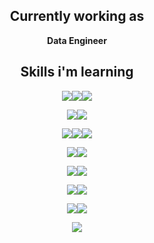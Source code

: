 <div align="center">

## Currently working as

**Data Engineer**

## Skills i'm learning

<img src="https://img.shields.io/badge/Python-3776AB?style=for-the-badge&logo=python&logoColor=white"/><img src="https://img.shields.io/badge/Scala-DC322F?style=for-the-badge&logo=scala&logoColor=white"/><img src="https://img.shields.io/badge/Kotlin-7F52FF?style=for-the-badge&logo=kotlin&logoColor=white"/>

<img src="https://img.shields.io/badge/LaTex-008080?style=for-the-badge&logo=latex&logoColor=white"/><img src="https://img.shields.io/badge/OverLeaf-47A141?style=for-the-badge&logo=overleaf&logoColor=white"/>


<img src="https://img.shields.io/badge/Spark-E25A1C?style=for-the-badge&logo=apachespark&logoColor=white"/><img src="https://img.shields.io/badge/Kafka-231F20?style=for-the-badge&logo=apachekafka&logoColor=white"/><img src="https://img.shields.io/badge/Elastic-005571?style=for-the-badge&logo=elastic&logoColor=white"/>

<img src="https://img.shields.io/badge/Airflow-017CEE?style=for-the-badge&logo=apacheairflow&logoColor=white"/><img src="https://img.shields.io/badge/FastAPI-009688?style=for-the-badge&logo=fastapi&logoColor=white"/>

<img src="https://img.shields.io/badge/TF2.0-FF6F00?style=for-the-badge&logo=tensorflow&logoColor=white"/><img src="https://img.shields.io/badge/PyTorch-EE4C2C?style=for-the-badge&logo=pytorch&logoColor=white"/>

<img src="https://img.shields.io/badge/Docker-2496ED?style=for-the-badge&logo=docker&logoColor=white"/><img src="https://img.shields.io/badge/K8S-326CE5?style=for-the-badge&logo=kubernetes&logoColor=white"/>

<img src="https://img.shields.io/badge/AWS-232F3E?style=for-the-badge&logo=amazonaws&logoColor=white"/><img src="https://img.shields.io/badge/Terraform-7B42BC?style=for-the-badge&logo=terraform&logoColor=white"/>
  
<img src="https://img.shields.io/badge/Redis-DC382D?style=for-the-badge&logo=redis&logoColor=white"/>
</div>
